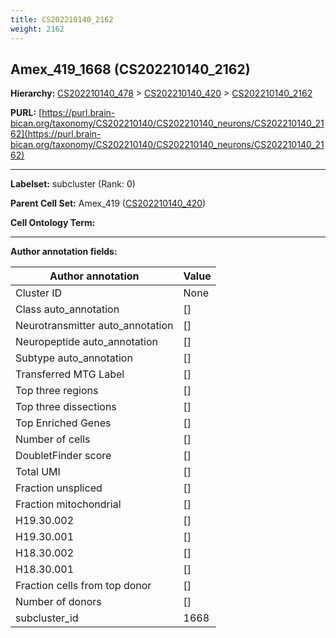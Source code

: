 ```yaml
---
title: CS202210140_2162
weight: 2162
---
```

## Amex_419_1668 (CS202210140_2162)
<b>Hierarchy: </b>
[CS202210140_478](../CS202210140_478) >
[CS202210140_420](../CS202210140_420) >
[CS202210140_2162](../CS202210140_2162)

**PURL:** [https://purl.brain-bican.org/taxonomy/CS202210140/CS202210140_neurons/CS202210140_2162](https://purl.brain-bican.org/taxonomy/CS202210140/CS202210140_neurons/CS202210140_2162)

---


**Labelset:** subcluster (Rank: 0)

**Parent Cell Set:** Amex_419 ([CS202210140_420](../CS202210140_420))



**Cell Ontology Term:** 

[MARKER GENES.]: #


---

[TRANSFERRED ANNOTATIONS.]: #


[AUTHOR ANNOTATION FIELDS.]: #


**Author annotation fields:**

| Author annotation | Value |
|-------------------|-------|
|Cluster ID|None|
|Class auto_annotation|[]|
|Neurotransmitter auto_annotation|[]|
|Neuropeptide auto_annotation|[]|
|Subtype auto_annotation|[]|
|Transferred MTG Label|[]|
|Top three regions|[]|
|Top three dissections|[]|
|Top Enriched Genes|[]|
|Number of cells|[]|
|DoubletFinder score|[]|
|Total UMI|[]|
|Fraction unspliced|[]|
|Fraction mitochondrial|[]|
|H19.30.002|[]|
|H19.30.001|[]|
|H18.30.002|[]|
|H18.30.001|[]|
|Fraction cells from top donor|[]|
|Number of donors|[]|
|subcluster_id|1668|
